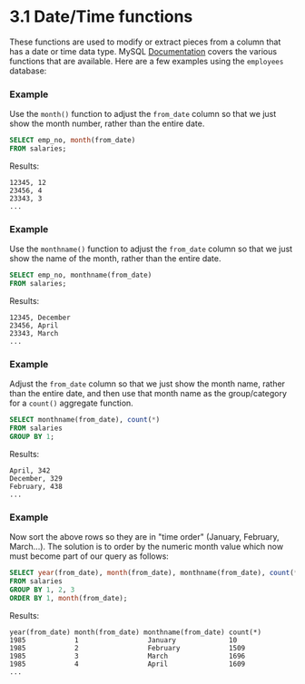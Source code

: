 # 3.1 Date/Time functions
These functions are used to modify or extract pieces from a column that has a date or time data type. MySQL [Documentation](https://dev.mysql.com/doc/refman/5.7/en/date-and-time-functions.html) covers the various functions that are available. Here are a few examples using the `employees` database:

### Example
Use the `month()` function to adjust the `from_date` column so that we just show the month number, rather than the entire date.
```sql
SELECT emp_no, month(from_date) 
FROM salaries;
```
Results:
```
12345, 12
23456, 4
23343, 3
...
```

### Example 
Use the `monthname()` function to adjust the `from_date` column so that we just show the name of the month, rather than the entire date.
```sql
SELECT emp_no, monthname(from_date) 
FROM salaries;
```
Results:
```
12345, December
23456, April
23343, March
...
```
### Example
Adjust the `from_date` column so that we just show the month name, rather than the entire date, and then use that month name as the group/category for a `count()` aggregate function.
```sql
SELECT monthname(from_date), count(*)
FROM salaries
GROUP BY 1;
```
Results:
```
April, 342
December, 329
February, 438
...

```
### Example
Now sort the above rows so they are in "time order" (January, February, March...). The solution is to order by the numeric month value which now must become part of our query as follows:
```sql
SELECT year(from_date), month(from_date), monthname(from_date), count(*) 
FROM salaries
GROUP BY 1, 2, 3
ORDER BY 1, month(from_date);
```
Results:
```
year(from_date) month(from_date) monthname(from_date) count(*)
1985            1                 January             10
1985            2                 February            1509
1985            3                 March               1696
1985            4                 April               1609
...

```
